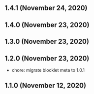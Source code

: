 ## 1.4.1 (November 24, 2020)



## 1.4.0 (November 23, 2020)



## 1.3.0 (November 23, 2020)



## 1.2.0 (November 23, 2020)

- chore: migrate blocklet meta to 1.0.1

## 1.1.0 (November 12, 2020)



